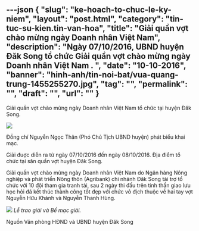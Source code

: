 ---json
{
    "slug": "ke-hoach-to-chuc-le-ky-niem",
    "layout": "post.html",
    "category": "tin-tuc-su-kien.tin-van-hoa",
    "title": "Giải quần vợt chào mừng ngày Doanh nhân Việt Nam",
    "description": "Ngày 07/10/2016, UBND huyện Đăk Song tổ chức Giải quần vợt chào mừng ngày Doanh nhân Việt Nam . ",
    "date": "10-10-2016",
    "banner": "hinh-anh/tin-noi-bat/vua-quang-trung-1455255270.jpg",
    "tag": "",
    "permalink": "",
    "draft": "",
    "url": ""
}
---
Giải quần vợt chào mừng ngày Doanh nhân Việt Nam tổ chức tại huyện Đăk Song.

![](http://www.mediafire.com/convkey/75f4/iz7gxz14g5d37c4zg.jpg) 

Đồng chí Nguyễn Ngọc Thân (Phó Chủ Tịch UBND huyện) phát biểu khai mạc.

Giải đuợc diễn ra từ ngày 07/10/2016 đến ngày 08/10/2016. Địa điểm tổ chức tại sân quần vợt huyện Đăk Song. 

Giải quần vợt chào mừng ngày Doanh nhân Việt Nam do Ngân hàng Nông nghiệp và phát triển Nông thôn (Agribank) chi nhánh Đăk Song tài trợ tổ chức với 10 đội tham gia tranh tài, sau 2 ngày thi đấu trên tinh thần giao lưu học hỏi đã kết thúc thành công tốt đẹp với chức vô địch thuộc về hai tay vợt Nguyễn Hữu Khánh và Nguyễn Thanh Hùng. 

![](http://www.mediafire.com/convkey/5c93/28x2box6y83u2cozg.jpg)
*Lễ trao giải và Bế mạc giải.*


Nguồn Văn phòng HĐND và UBND huyện Đăk Song